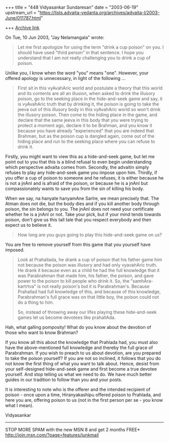 +++
title = "448 Vidyasankar Sundaresan"
date = "2003-06-19"
upstream_url = "https://lists.advaita-vedanta.org/archives/advaita-l/2003-June/011787.html"

+++
[Archive link](https://lists.advaita-vedanta.org/archives/advaita-l/2003-June/011787.html)

On Tue, 10 Jun 2003, "Jay Nelamangala" <jay at r-c-i.com> wrote:

>Let me first apologize for using the term "drink a cup poison"  on you.
>I should have used  "third person"  in that sentence.   I hope you
>understand that I am not really challenging you to drink a cup of poison.

Unlike you, I know when the word "you" means "one". However, your offered 
apology is unnecessary, in light of the following ...

>First sit in this vyAvahAric world and postulate  a theory that this world
>and its contents are all an illusion,   when asked to drink the illusory
>poison, go to the  seeking place  in the hide-and-seek game and say,
>it is  vyAvahAric truth that by drinking it,  the poison is going to take
>the jeeva out of this illusory body  in this vyAvahAric  world so won't
>drink the illusory poison.   Then come to the hiding place in the game,
>and declare  that the same jeeva in this body that you were
>trying to protect a moment ago,   declare it  to be Brahman, and you
>know it because you have already  "experienced"  that you are indeed
>that  Brahman,  but as the poison cup is dangled again,   come out of
>the hiding place and run to the seeking place where you can refuse to
>drink it.

Firstly, you might want to view this as a hide-and-seek game, but let me 
point out to you that this is a blind refusal to even begin understanding 
which perspective advaita comes from. Secondly, the advaitin simply refuses 
to play any hide-and-seek game you impose upon him. Thirdly, if you offer a 
cup of poison to someone and he refuses, it is either because he is not a 
jnAnI and is afraid of the poison, or because he is a jnAnI but 
compassionately wants to save you from the sin of killing his body.

When we say, na hanyate hanyamAne SarIre, we mean precisely that. The Atman 
does not die, but the body dies and if you kill another body through poison, 
the sin belongs to you. The jnAnI does not need your certificate whether he 
is a jnAnI or not. Take your pick, but if your mind tends towards poison, 
don't give us this tall tale that you respect everybody and then expect us 
to believe it.

>How long are you guys going to play this hide-and-seek game on us?

You are free to remove yourself from this game that you yourself have 
imposed.

>Look at Prahallada,  he drank a cup of poison that his father game him
>not because the poison was illusory and had only vyavahAric truth.
>He drank it because even as a child he had the full knowledge that
>it was Parabrahman that made him, his father, the poison, and gave
>power to the poison to kill people who drink it.
>So,  the "samhAra-kartrtva" is not really poison's but it is Parabrahman's.
>Because Prahallad had full knowledge of this,  and because of this
>knowledge,  Parabrahman's full grace was on that little boy,
>the poison could not do a thing to him.
>
>So,  instead of throwing away our lifes  playing these hide-and-seek games
>  let us become devotees like  prahallAda.

Hah, what galling pomposity! What do you know about the devotion of those 
who want to know Brahman?

If you know all this about the knowledge that Prahlada had, you must also 
have the above-mentioned full knowledge and thereby the full grace of 
Parabrahman. If you wish to preach to us about devotion, are you prepared to 
take the poison yourself? If you are not so inclined, it follows that you do 
not know the first thing of what you want to talk about. Hence, desist from 
your self-designed hide-and-seek game and first become a true devotee 
yourself. And stop telling us what we need to do. We have much better guides 
in our tradition to follow than you and your posts.

It is interesting to note who is the offerer and the intended recipient of 
poison - once upon a time, Hiranyakashipu offered poison to Prahlada, and 
here you are, offering poison to us (not in the first person per se - you 
know what I mean).

Vidyasankar

_________________________________________________________________
STOP MORE SPAM with the new MSN 8 and get 2 months FREE*  
http://join.msn.com/?page=features/junkmail

